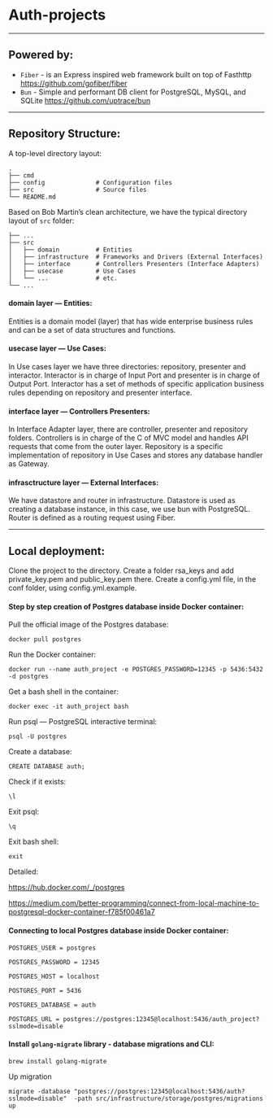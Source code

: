 # Auth-projects

---

## Powered by:

- `Fiber` - is an Express inspired web framework built on top of Fasthttp https://github.com/gofiber/fiber
- `Bun` - Simple and performant DB client for PostgreSQL, MySQL, and SQLite https://github.com/uptrace/bun

---

## Repository Structure:

A top-level directory layout:

```
.
├── cmd
├── config              # Configuration files
├── src                 # Source files
└── README.md
```

Based on Bob Martin’s clean architecture, we have the typical directory layout of `src` folder:

```
├── ...
├── src                 
│   ├── domain          # Entities 
│   ├── infrastructure  # Frameworks and Drivers (External Interfaces)
│   ├── interface       # Controllers Presenters (Interface Adapters)
│   ├── usecase         # Use Cases
│   └── ...             # etc.
└── ...
```

#### domain layer — Entities:

Entities is a domain model (layer) that has wide enterprise business rules and can be a set of data structures and
functions.

#### usecase layer — Use Cases:

In Use cases layer we have three directories: repository, presenter and interactor. Interactor is in charge of Input
Port and presenter is in charge of Output Port. Interactor has a set of methods of specific application business rules
depending on repository and presenter interface.

#### interface layer — Controllers Presenters:

In Interface Adapter layer, there are controller, presenter and repository folders. Controllers is in charge of the C of
MVC model and handles API requests that come from the outer layer. Repository is a specific implementation of repository
in Use Cases and stores any database handler as Gateway.

#### infrasctructure layer — External Interfaces:

We have datastore and router in infrastructure. Datastore is used as creating a database instance, in this case, we use
bun with PostgreSQL. Router is defined as a routing request using Fiber.

---

## Local deployment:

Clone the project to the directory. Create a folder rsa_keys and add private_key.pem and public_key.pem there. Create a config.yml file, in the conf folder, using config.yml.example.

#### Step by step creation of Postgres database inside Docker container:

Pull the official image of the Postgres database:

```
docker pull postgres
```

Run the Docker container:

```
docker run --name auth_project -e POSTGRES_PASSWORD=12345 -p 5436:5432 -d postgres
```

Get a bash shell in the container:

```
docker exec -it auth_project bash
```

Run psql — PostgreSQL interactive terminal:

```
psql -U postgres
```

Create a database:

```
CREATE DATABASE auth;
```

Check if it exists:

```
\l
```

Exit psql:

```
\q
```

Exit bash shell:

```
exit
```

Detailed:

https://hub.docker.com/_/postgres

https://medium.com/better-programming/connect-from-local-machine-to-postgresql-docker-container-f785f00461a7

#### Connecting to local Postgres database inside Docker container:

`POSTGRES_USER = postgres`

`POSTGRES_PASSWORD = 12345`

`POSTGRES_HOST = localhost`

`POSTGRES_PORT = 5436`

`POSTGRES_DATABASE = auth`

`POSTGRES_URL = postgres://postgres:12345@localhost:5436/auth_project?sslmode=disable`

#### Install `golang-migrate` library - database migrations and CLI:

```
brew install golang-migrate
```

Up migration 

```
migrate -database "postgres://postgres:12345@localhost:5436/auth?sslmode=disable"  -path src/infrastructure/storage/postgres/migrations up
```